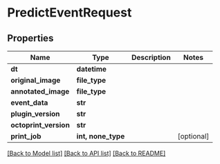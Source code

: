 # PredictEventRequest

## Properties
Name | Type | Description | Notes
------------ | ------------- | ------------- | -------------
**dt** | **datetime** |  | 
**original_image** | **file_type** |  | 
**annotated_image** | **file_type** |  | 
**event_data** | **str** |  | 
**plugin_version** | **str** |  | 
**octoprint_version** | **str** |  | 
**print_job** | **int, none_type** |  | [optional] 

[[Back to Model list]](../README.md#documentation-for-models) [[Back to API list]](../README.md#documentation-for-api-endpoints) [[Back to README]](../README.md)



